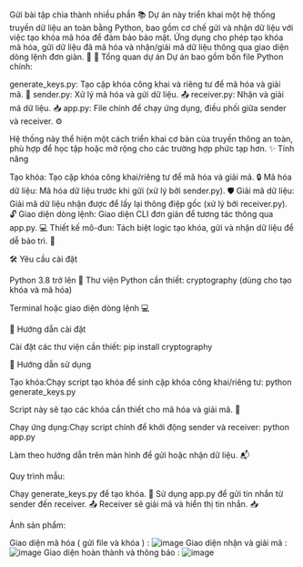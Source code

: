 Gửi bài tập chia thành nhiều phần 📚
Dự án này triển khai một hệ thống truyền dữ liệu an toàn bằng Python, bao gồm cơ chế gửi và nhận dữ liệu với việc tạo khóa mã hóa để đảm bảo bảo mật. Ứng dụng cho phép tạo khóa mã hóa, gửi dữ liệu đã mã hóa và nhận/giải mã dữ liệu thông qua giao diện dòng lệnh đơn giản. 🚀
📖 Tổng quan dự án
Dự án bao gồm bốn file Python chính:

generate_keys.py: Tạo cặp khóa công khai và riêng tư để mã hóa và giải mã. 🔑
sender.py: Xử lý mã hóa và gửi dữ liệu. 📤
receiver.py: Nhận và giải mã dữ liệu. 📥
app.py: File chính để chạy ứng dụng, điều phối giữa sender và receiver. ⚙️

Hệ thống này thể hiện một cách triển khai cơ bản của truyền thông an toàn, phù hợp để học tập hoặc mở rộng cho các trường hợp phức tạp hơn.
✨ Tính năng

Tạo khóa: Tạo cặp khóa công khai/riêng tư để mã hóa và giải mã. 🔒
Mã hóa dữ liệu: Mã hóa dữ liệu trước khi gửi (xử lý bởi sender.py). 🛡️
Giải mã dữ liệu: Giải mã dữ liệu nhận được để lấy lại thông điệp gốc (xử lý bởi receiver.py). 🔓
Giao diện dòng lệnh: Giao diện CLI đơn giản để tương tác thông qua app.py. 💻
Thiết kế mô-đun: Tách biệt logic tạo khóa, gửi và nhận dữ liệu để dễ bảo trì. 🧩

🛠️ Yêu cầu cài đặt

Python 3.8 trở lên 🐍
Thư viện Python cần thiết:
cryptography (dùng cho tạo khóa và mã hóa)


Terminal hoặc giao diện dòng lệnh 💻

🔧 Hướng dẫn cài đặt


Cài đặt các thư viện cần thiết:
pip install cryptography



🚀 Hướng dẫn sử dụng

Tạo khóa:Chạy script tạo khóa để sinh cặp khóa công khai/riêng tư:
python generate_keys.py

Script này sẽ tạo các khóa cần thiết cho mã hóa và giải mã. 🔑

Chạy ứng dụng:Chạy script chính để khởi động sender và receiver:
python app.py

Làm theo hướng dẫn trên màn hình để gửi hoặc nhận dữ liệu. 📬

Quy trình mẫu:

Chạy generate_keys.py để tạo khóa. 🔑
Sử dụng app.py để gửi tin nhắn từ sender đến receiver. 📤
Receiver sẽ giải mã và hiển thị tin nhắn. 📥

Ảnh sản phẩm:

Giao diện mã hóa ( gửi file và khóa ) :
![image](https://github.com/user-attachments/assets/7b40af9d-fb17-40e0-941d-72f1c319f762)
Giao diện nhận và giải mã :
![image](https://github.com/user-attachments/assets/71900b28-dbcb-42ee-87b7-6069644fccb7)
Giao diện hoàn thành và thông báo :
![image](https://github.com/user-attachments/assets/9f7df852-7775-4390-ac50-e2778d14738a)






